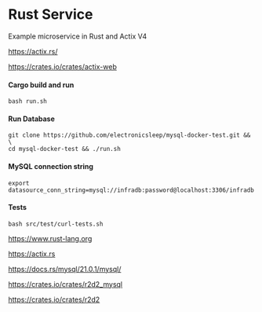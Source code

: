 # Rust Service

Example microservice in Rust and Actix V4

https://actix.rs/

https://crates.io/crates/actix-web

#### Cargo build and run
```
bash run.sh
```

#### Run Database
```
git clone https://github.com/electronicsleep/mysql-docker-test.git && \
cd mysql-docker-test && ./run.sh
```

#### MySQL connection string
```
export datasource_conn_string=mysql://infradb:password@localhost:3306/infradb
```

#### Tests
```
bash src/test/curl-tests.sh
```

https://www.rust-lang.org

https://actix.rs

https://docs.rs/mysql/21.0.1/mysql/

https://crates.io/crates/r2d2_mysql

https://crates.io/crates/r2d2
